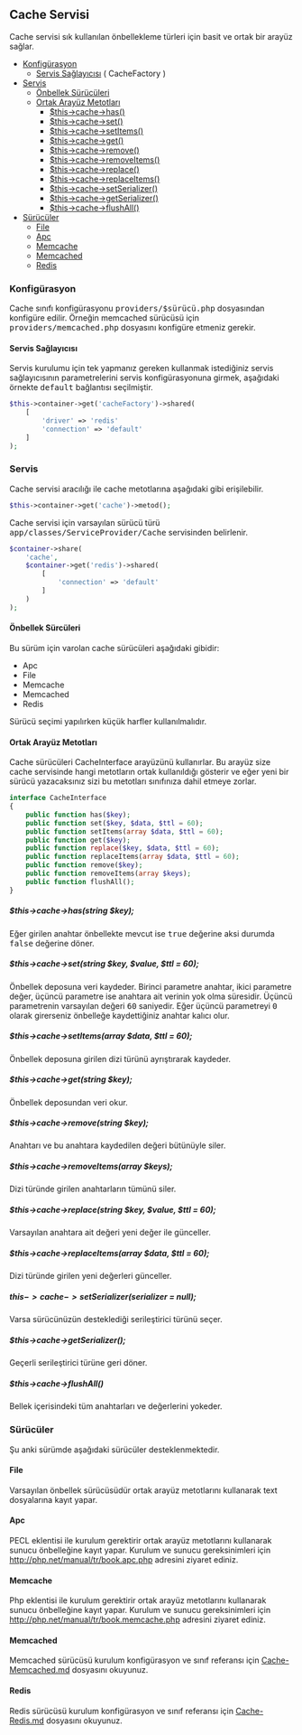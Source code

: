 
## Cache Servisi

Cache servisi sık kullanılan önbellekleme türleri için basit ve ortak bir arayüz sağlar.

<ul>

<li>
    <a href="#configuration">Konfigürasyon</a>
    <ul>
        <li><a href="#service-provider">Servis Sağlayıcısı</a> ( CacheFactory )</li>
    </ul>
</li>

<li>
    <a href="#running">Servis</a>
    <ul>
        <li><a href="#cache-drivers">Önbellek Sürücüleri</a></li>
        <li>
            <a href="#interface">Ortak Arayüz Metotları</a>
            <ul>
                <li><a href="#common-has">$this->cache->has()</a></li>
                <li><a href="#common-set">$this->cache->set()</a></li>
                <li><a href="#common-setItems">$this->cache->setItems()</a></li>
                <li><a href="#common-get">$this->cache->get()</a></li>
                <li><a href="#common-remove">$this->cache->remove()</a></li>
                <li><a href="#common-removeItems">$this->cache->removeItems()</a></li>
                <li><a href="#common-replace">$this->cache->replace()</a></li>
                <li><a href="#common-replaceItems">$this->cache->replaceItems()</a></li>
                <li><a href="#common-setSerializer">$this->cache->setSerializer()</a></li>
                <li><a href="#common-getSerializer">$this->cache->getSerializer()</a></li>
                <li><a href="#common-flushAll">$this->cache->flushAll()</a></li>
            </ul>
        </li>
    </ul>
</li>

<li>
    <a href="#drivers">Sürücüler</a>
    <ul>
        <li><a href="#file">File</a></li>
        <li><a href="#file">Apc</a></li>
        <li><a href="#memcache">Memcache</a></li>
        <li><a href="#memcached">Memcached</a></li>
        <li><a href="#redis">Redis</a></li>
    </ul>
</li>

</ul>

<a name="configuration"></a>

### Konfigürasyon

Cache sınıfı konfigürasyonu <kbd>providers/$sürücü.php</kbd> dosyasından konfigüre edilir. Örneğin memcached sürücüsü için <kbd>providers/memcached.php</kbd> dosyasını konfigüre etmeniz gerekir.

<a name="service-provider"></a>

#### Servis Sağlayıcısı

Servis kurulumu için tek yapmanız gereken kullanmak istediğiniz servis sağlayıcısının parametrelerini servis konfigürasyonuna girmek, aşağıdaki örnekte <kbd>default</kbd> bağlantısı seçilmiştir.

```php
$this->container->get('cacheFactory')->shared(
    [
        'driver' => 'redis'
        'connection' => 'default'
    ]
);
```

<a name="running"></a>

### Servis

Cache servisi aracılığı ile cache metotlarına aşağıdaki gibi erişilebilir.

```php
$this->container->get('cache')->metod();
```

Cache servisi için varsayılan sürücü türü <kbd>app/classes/ServiceProvider/Cache</kbd> servisinden belirlenir.

```php
$container->share(
    'cache',
    $container->get('redis')->shared(
        [
            'connection' => 'default'
        ]
    )
);
```

<a name="cache-drivers"></a>

#### Önbellek Sürcüleri

Bu sürüm için varolan cache sürücüleri aşağıdaki gibidir:

* Apc
* File
* Memcache
* Memcached
* Redis

Sürücü seçimi yapılırken küçük harfler kullanılmalıdır.

<a name="interface"></a>

#### Ortak Arayüz Metotları

Cache sürücüleri CacheInterface arayüzünü kullanırlar. Bu arayüz size cache servisinde hangi metotların ortak kullanıldığı gösterir ve eğer yeni bir sürücü yazacaksınız sizi bu metotları sınıfınıza dahil etmeye zorlar.

```php
interface CacheInterface
{
    public function has($key);
    public function set($key, $data, $ttl = 60);
    public function setItems(array $data, $ttl = 60);
    public function get($key);
    public function replace($key, $data, $ttl = 60);
    public function replaceItems(array $data, $ttl = 60);
    public function remove($key);
    public function removeItems(array $keys);
    public function flushAll();
}
```

<a name="common-has"></a>

##### $this->cache->has(string $key);

Eğer girilen anahtar önbellekte mevcut ise <kbd>true</kbd> değerine aksi durumda <kbd>false</kbd> değerine döner.

<a name="common-set"></a>

##### $this->cache->set(string $key, $value, $ttl = 60);

Önbellek deposuna veri kaydeder. Birinci parametre anahtar, ikici parametre değer, üçüncü parametre ise anahtara ait verinin yok olma süresidir. Üçüncü parametrenin varsayılan değeri <kbd>60</kbd> saniyedir. Eğer üçüncü parametreyi <kbd>0</kbd> olarak girerseniz önbelleğe kaydettiğiniz anahtar kalıcı olur.

<a name="common-setItems"></a>

##### $this->cache->setItems(array $data, $ttl = 60);

Önbellek deposuna girilen dizi türünü ayrıştırarak kaydeder. 

<a name="common-get"></a>

##### $this->cache->get(string $key);

Önbellek deposundan veri okur.

<a name="common-remove"></a>

##### $this->cache->remove(string $key);

Anahtarı ve bu anahtara kaydedilen değeri bütünüyle siler.

<a name="common-removeItems"></a>

##### $this->cache->removeItems(array $keys);

Dizi türünde girilen anahtarların tümünü siler.

<a name="common-replace"></a>

##### $this->cache->replace(string $key, $value, $ttl = 60);

Varsayılan anahtara ait değeri yeni değer ile günceller.

<a name="common-replaceItems"></a>

##### $this->cache->replaceItems(array $data, $ttl = 60);

Dizi türünde girilen yeni değerleri günceller.

<a name="common-setSerializer"></a>

##### $this->cache->setSerializer($serializer = null);

Varsa sürücünüzün desteklediği serileştirici türünü seçer.

<a name="common-getSerializer"></a>

##### $this->cache->getSerializer();

Geçerli serileştirici türüne geri döner.

<a name="common-flushAll"></a>

##### $this->cache->flushAll()

Bellek içerisindeki tüm anahtarları ve değerlerini yokeder.


<a name="drivers"></a>

### Sürücüler

Şu anki sürümde aşağıdaki sürücüler desteklenmektedir.

<a name="file"></a>

#### File

Varsayılan önbellek sürücüsüdür ortak arayüz metotlarını kullanarak text dosyalarına kayıt yapar.

<a name="apc"></a>

#### Apc

PECL eklentisi ile kurulum gerektirir ortak arayüz metotlarını kullanarak sunucu önbelleğine kayıt yapar. Kurulum ve sunucu gereksinimleri için <a href="http://php.net/manual/tr/book.apc.php">http://php.net/manual/tr/book.apc.php</a> adresini ziyaret ediniz.

<a name="memcache"></a>

#### Memcache

Php eklentisi ile kurulum gerektirir ortak arayüz metotlarını kullanarak sunucu önbelleğine kayıt yapar. Kurulum ve sunucu gereksinimleri için <a href="http://php.net/manual/tr/book.memcache.php">http://php.net/manual/tr/book.memcache.php</a> adresini ziyaret ediniz.

<a name="memcached"></a>

#### Memcached

Memcached sürücüsü kurulum konfigürasyon ve sınıf referansı için [Cache-Memcached.md](Cache-Memcached.md) dosyasını okuyunuz.

<a name="redis"></a>

#### Redis

Redis sürücüsü kurulum konfigürasyon ve sınıf referansı için [Cache-Redis.md](Cache-Redis.md) dosyasını okuyunuz.